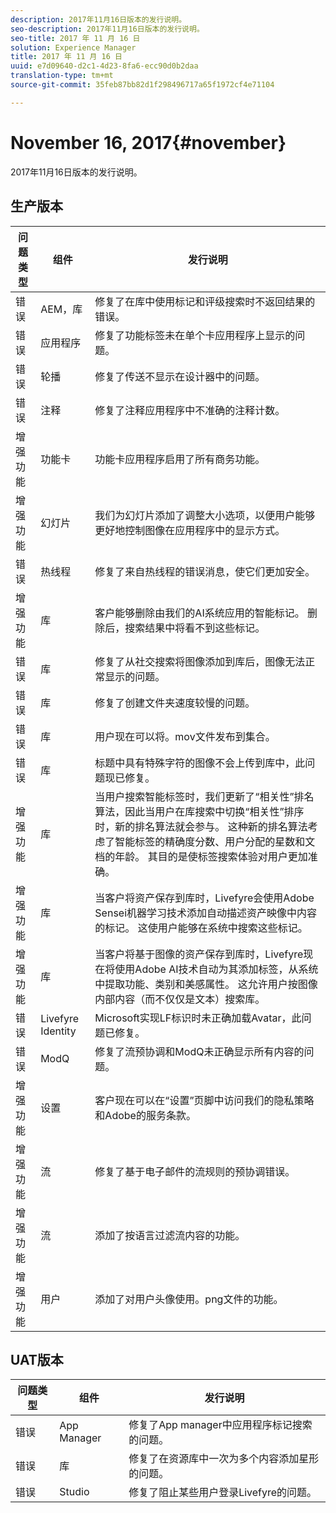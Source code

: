 ```yaml
---
description: 2017年11月16日版本的发行说明。
seo-description: 2017年11月16日版本的发行说明。
seo-title: 2017 年 11 月 16 日
solution: Experience Manager
title: 2017 年 11 月 16 日
uuid: e7d09640-d2c1-4d23-8fa6-ecc90d0b2daa
translation-type: tm+mt
source-git-commit: 35feb87bb82d1f298496717a65f1972cf4e71104

---
```



# November 16, 2017{#november}

2017年11月16日版本的发行说明。

## 生产版本

| **问题类型** | **组件** | **发行说明** |
|---|---|---|
| 错误 | AEM，库 | 修复了在库中使用标记和评级搜索时不返回结果的错误。 |
| 错误 | 应用程序 | 修复了功能标签未在单个卡应用程序上显示的问题。 |
| 错误 | 轮播 | 修复了传送不显示在设计器中的问题。 |
| 错误 | 注释 | 修复了注释应用程序中不准确的注释计数。 |
| 增强功能 | 功能卡 | 功能卡应用程序启用了所有商务功能。 |
| 增强功能 | 幻灯片 | 我们为幻灯片添加了调整大小选项，以便用户能够更好地控制图像在应用程序中的显示方式。 |
| 错误 | 热线程 | 修复了来自热线程的错误消息，使它们更加安全。 |
| 增强功能 | 库 | 客户能够删除由我们的AI系统应用的智能标记。 删除后，搜索结果中将看不到这些标记。 |
| 错误 | 库 | 修复了从社交搜索将图像添加到库后，图像无法正常显示的问题。 |
| 错误 | 库 | 修复了创建文件夹速度较慢的问题。 |
| 错误 | 库 | 用户现在可以将。mov文件发布到集合。 |
| 错误 | 库 | 标题中具有特殊字符的图像不会上传到库中，此问题现已修复。 |
| 增强功能 | 库 | 当用户搜索智能标签时，我们更新了“相关性”排名算法，因此当用户在库搜索中切换“相关性”排序时，新的排名算法就会参与。 这种新的排名算法考虑了智能标签的精确度分数、用户分配的星数和文档的年龄。 其目的是使标签搜索体验对用户更加准确。 |
| 增强功能 | 库 | 当客户将资产保存到库时，Livefyre会使用Adobe Sensei机器学习技术添加自动描述资产映像中内容的标记。 这使用户能够在系统中搜索这些标记。 |
| 增强功能 | 库 | 当客户将基于图像的资产保存到库时，Livefyre现在将使用Adobe AI技术自动为其添加标签，从系统中提取功能、类别和美感属性。 这允许用户按图像内部内容（而不仅仅是文本）搜索库。 |
| 错误 | Livefyre Identity | Microsoft实现LF标识时未正确加载Avatar，此问题已修复。 |
| 错误 | ModQ | 修复了流预协调和ModQ未正确显示所有内容的问题。 |
| 增强功能 | 设置 | 客户现在可以在“设置”页脚中访问我们的隐私策略和Adobe的服务条款。 |
| 增强功能 | 流 | 修复了基于电子邮件的流规则的预协调错误。 |
| 增强功能 | 流 | 添加了按语言过滤流内容的功能。 |
| 增强功能 | 用户 | 添加了对用户头像使用。png文件的功能。 |

## UAT版本

| **问题类型** | **组件** | **发行说明** |
|---|---|---|
| 错误 | App Manager | 修复了App manager中应用程序标记搜索的问题。 |
| 错误 | 库 | 修复了在资源库中一次为多个内容添加星形的问题。 |
| 错误 | Studio | 修复了阻止某些用户登录Livefyre的问题。 |

